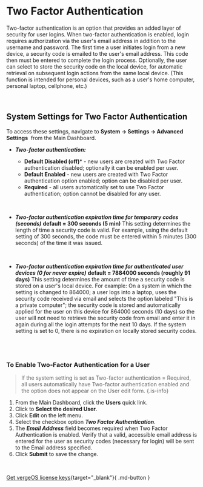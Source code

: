 # Two Factor Authentication

Two-factor authentication is an option that provides an added layer of security for user logins. When two-factor authentication is enabled, login requires authorization via the user's email address in addition to the username and password. The first time a user initiates login from a new device, a security code is emailed to the user's email address. This code then must be entered to complete the login process. Optionally, the user can select to store the security code on the local device, for automatic retrieval on subsequent login actions from the same local device. (This function is intended for personal devices, such as a user's home computer, personal laptop, cellphone, etc.)


<br>

## System Settings for Two Factor Authentication

To access these settings, navigate to **System -> Settings -> Advanced Settings**  from the Main Dashboard.

- ***Two-factor authentication:***

  -   **Default Disabled (off)*** - new users are created with Two Factor authentication disabled; optionally it can be enabled per user.
  -   **Default Enabled** - new users are created with Two Factor authentication option enabled; option can be disabled per user.
  -   **Required** - all users automatically set to use Two Factor authentication; option cannot be disabled for any user.

<br>

- ***Two-factor authentication expiration time for temporary codes (seconds)***
  **default = 300 seconds (5 min)**
This setting determines the length of time a security code is valid.  For example, using the default setting of 300 seconds, the code must be entered within 5 minutes (300 seconds) of the time it was issued.

<br>

- ***Two-factor authentication expiration time for authenticated user devices (0 for never expire)***
**default = 7884000 seconds (roughly 91 days)**
This setting determines the amount of time a security code is stored on a user's local device. For example: On a system in which the setting is changed to 864000; a user logs into a laptop, uses the security code received via email and selects the option labeled "This is a private computer"; the security code is stored and automatically applied for the user on this device for 864000 seconds (10 days) so the user will not need to retrieve the security code from email and enter it in again during all the login attempts for the next 10 days.  If the system setting is set to 0, there is no expiration on locally stored security codes.

<br>
<br>

### To Enable Two-Factor Authentication for a User

> If the system setting is set as Two-factor authentication = Required, all users automatically have Two-factor authentication enabled and the option does not appear on the User edit form. {.is-info}

1.  From the Main Dashboard, click the **Users** quick link.
2.  Click to **Select the desired User**.
3.  Click **Edit** on the left menu.
4.  Select the checkbox option ***Two Factor Authentication***.
5.  The ***Email Address*** field becomes required when Two Factor Authentication is enabled. Verify that a valid, accessible email address is entered for the user as security codes (necessary for login) will be sent to the Email address specified.
6.  Click **Submit** to save the change.

<br>

[Get vergeOS license keys](https://www.verge.io/test-drive){target="_blank"}{ .md-button }
